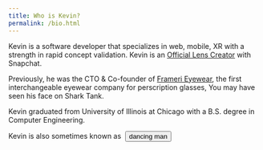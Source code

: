 ```yaml
---
title: Who is Kevin? 
permalink: /bio.html
---
```


Kevin is a software developer that specializes in web, mobile, XR with a strength in rapid concept validation. Kevin is an [Official Lens Creator](https://lensstudio.snapchat.com/creator/Mpx2Ow0xd7dWLQp62cK0Jg) with Snapchat. 


Previously, he was the CTO & Co-founder of [Frameri Eyewear](/frameri.html), the first interchangeable eyewear company for perscription glasses, You may have seen his face on Shark Tank. 

Kevin graduated from University of Illinois at Chicago with a B.S. degree in Computer Engineering.

Kevin is also sometimes known as &nbsp;<button id="ActivateDancingMan" class="retro" >dancing man</button>




<!-- I do improv comedy in real life and on the internet. I love telling stories and want to do that professionally. Empathy solves everthing. -->

